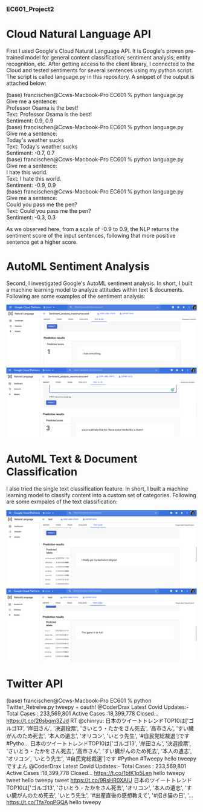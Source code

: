### EC601_Project2

# Cloud Natural Language API
First I used Google's Cloud Natural Language API. It is Google's proven pre-trained model for general content classification; sentiment analysis; entity recognition, etc. After getting access to the client library, I connected to the Cloud and tested sentiments for several sentences using my python script. The script is called language.py in this repository. A snippet of the output is attached below:

(base) francischen@Ccws-Macbook-Pro EC601 % python language.py\
Give me a sentence:\
Professor Osama is the best!\
Text: Professor Osama is the best!\
Sentiment: 0.9, 0.9\
(base) francischen@Ccws-Macbook-Pro EC601 % python language.py\
Give me a sentence:\
Today's weather sucks\
Text: Today's weather sucks\
Sentiment: -0.7, 0.7\
(base) francischen@Ccws-Macbook-Pro EC601 % python language.py\
Give me a sentence:\
I hate this world.\
Text: I hate this world.\
Sentiment: -0.9, 0.9\
(base) francischen@Ccws-Macbook-Pro EC601 % python language.py\
Give me a sentence:\
Could you pass me the pen?\
Text: Could you pass me the pen?\
Sentiment: -0.3, 0.3

As we observed here, from a scale of -0.9 to 0.9, the NLP returns the sentiment score of the input sentences, following that more positive sentence get a higher score.

# AutoML Sentiment Analysis
Second, I investigated Google's AutoML sentiment analysis. In short, I built a machine learning model to analyze attitudes within text & documents. Following are some examples of the sentiment analysis:

![Sentiment#1](https://github.com/Mockingbirdzzz/EC601_Project2/blob/main/Screen%20Shot%202021-09-29%20at%2002.10.23.png?raw=true)
![Sentiment#2](https://github.com/Mockingbirdzzz/EC601_Project2/blob/main/Screen%20Shot%202021-09-29%20at%2002.12.41.png?raw=true)

# AutoML Text & Document Classification
I also tried the single text classification feature. In short, I built a machine learning model to classify content into a custom set of categories. Following are some exmpales of the text classification:

![Classification#1](https://github.com/Mockingbirdzzz/EC601_Project2/blob/main/Screen%20Shot%202021-09-29%20at%2002.17.07.png?raw=true)
![Classification#2](https://github.com/Mockingbirdzzz/EC601_Project2/blob/main/Screen%20Shot%202021-09-29%20at%2002.17.28.png?raw=true)

# Twitter API

(base) francischen@Ccws-Macbook-Pro EC601 % python Twitter_Retreive.py
tweepy + oauth!
@CoderDrax  Latest Covid Updates:-
                   Total Cases : 233,569,801 
Active Cases :18,399,778    Closed… https://t.co/26sbqm3ZJd
RT @chinryu: 日本のツイートトレンドTOP10は['ゴルゴ13', '岸田さん', '決選投票', 'さいとう・たかをさん死去', '高市さん', 'すい臓がんのため死去', '本人の遺志', 'オリコン', 'いとう先生', '#自民党総裁選']です #Pytho…
日本のツイートトレンドTOP10は['ゴルゴ13', '岸田さん', '決選投票', 'さいとう・たかをさん死去', '高市さん', 'すい臓がんのため死去', '本人の遺志', 'オリコン', 'いとう先生', '#自民党総裁選']です #Python #Tweepy
hello tweepy ですよん
@CoderDrax  Latest Covid Updates:-
                   Total Cases : 233,569,801 
Active Cases :18,399,778    Closed… https://t.co/1btK1p5Len
hello tweepy tweet
hello tweepy tweet https://t.co/9RsHR0XAIU
日本のツイートトレンドTOP10は['ゴルゴ13', 'さいとう・たかをさん死去', 'オリコン', '本人の遺志', 'すい臓がんのため死去', 'いとう先生', '#出産直後の感想教えて', '#招き猫の日', '… https://t.co/Tfa7oqPGQA
hello tweepy
